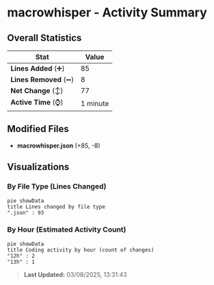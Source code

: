 # macrowhisper - Activity Summary 

## Overall Statistics

| Stat                   | Value                                                             |
| ---------------------- | ----------------------------------------------------------------- |
| **Lines Added** (➕)   | 85                                          |
| **Lines Removed** (➖) | 8                                        |
| **Net Change** (↕)    | 77                |
| **Active Time** (⌚)   | 1 minute |


## Modified Files
- **macrowhisper.json** (+85, -8)

## Visualizations

### By File Type (Lines Changed)

```mermaid
pie showData
title Lines changed by file type
".json" : 93
```

### By Hour (Estimated Activity Count)

```mermaid
pie showData
title Coding activity by hour (count of changes)
"12h" : 2
"13h" : 1
```


> **Last Updated:** 03/08/2025, 13:31:43
